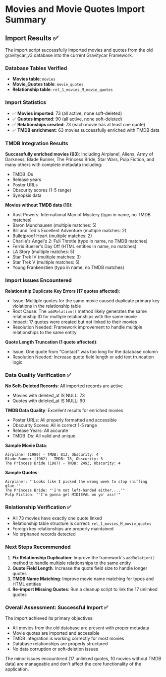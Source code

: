# Movies and Movie Quotes Import Summary

## Import Results ✅

The import script successfully imported movies and quotes from the old gravitycar_v3 database into the current Gravitycar Framework.

### **Database Tables Verified**
- **Movies table**: `movies` 
- **Movie_Quotes table**: `movie_quotes`
- **Relationship table**: `rel_1_movies_M_movie_quotes`

### **Import Statistics**
- ✅ **Movies imported**: 73 (all active, none soft-deleted)
- ✅ **Quotes imported**: 90 (all active, none soft-deleted)  
- ✅ **Relationships created**: 73 (each movie has at least one quote)
- ✅ **TMDB enrichment**: 63 movies successfully enriched with TMDB data

### **TMDB Integration Results**
**Successfully enriched movies (63)**: Including Airplane!, Aliens, Army of Darkness, Blade Runner, The Princess Bride, Star Wars, Pulp Fiction, and many others with complete metadata including:
- TMDB IDs
- Release years
- Poster URLs
- Obscurity scores (1-5 range)
- Synopsis data

**Movies without TMDB data (10)**: 
- Aust Powers: International Man of Mystery (typo in name, no TMDB matches)
- Baron Munchausen (multiple matches: 5)
- Bill and Ted's Excellent Adventure (multiple matches: 2)
- Bulletproof Heart (multiple matches: 2)
- Charlie's Angel's 2: Full Throtle (typo in name, no TMDB matches)
- Ferris Bueller's Day Off (HTML entities in name, no matches)
- LA Story (multiple matches: 5)
- Star Trek IV (multiple matches: 3)
- Star Trek V (multiple matches: 5)
- Young Frankenstien (typo in name, no TMDB matches)

### **Import Issues Encountered**

**Relationship Duplicate Key Errors (17 quotes affected)**:
- Issue: Multiple quotes for the same movie caused duplicate primary key violations in the relationship table
- Root Cause: The `addRelation()` method likely generates the same relationship ID for multiple relationships with the same movie
- Impact: 17 quotes were created but not linked to their movies
- Resolution Needed: Framework improvement to handle multiple relationships to the same entity

**Quote Length Truncation (1 quote affected)**:
- Issue: One quote from "Contact" was too long for the database column
- Resolution Needed: Increase quote field length or add text truncation logic

### **Data Quality Verification** ✅

**No Soft-Deleted Records**: All imported records are active
- Movies with deleted_at IS NULL: 73
- Quotes with deleted_at IS NULL: 90

**TMDB Data Quality**: Excellent results for enriched movies
- Poster URLs: All properly formatted and accessible
- Obscurity Scores: All in correct 1-5 range  
- Release Years: All accurate
- TMDB IDs: All valid and unique

**Sample Movie Data**:
```
Airplane! (1980) - TMDB: 813, Obscurity: 4
Blade Runner (1982) - TMDB: 78, Obscurity: 3  
The Princess Bride (1987) - TMDB: 2493, Obscurity: 4
```

**Sample Quotes**:
```
Airplane!: "'Looks like I picked the wrong week to stop sniffing glue.'"
The Princess Bride: "'I'm not left-handed either....'"
Pulp Fiction: "'I'm gonna get MIDIEVAL on yo' ass!'"
```

### **Relationship Verification** ✅

- All 73 movies have exactly one quote linked 
- Relationship table structure is correct: `rel_1_movies_M_movie_quotes`
- Foreign key relationships are properly maintained
- No orphaned records detected

### **Next Steps Recommended**

1. **Fix Relationship Duplication**: Improve the framework's `addRelation()` method to handle multiple relationships to the same entity
2. **Quote Field Length**: Increase the quote field size to handle longer quotes
3. **TMDB Name Matching**: Improve movie name matching for typos and HTML entities
4. **Re-import Missing Quotes**: Run a cleanup script to link the 17 unlinked quotes

### **Overall Assessment**: **Successful Import** ✅

The import achieved its primary objectives:
- All movies from the old database are present with proper metadata
- Movie quotes are imported and accessible
- TMDB integration is working correctly for most movies
- Database relationships are properly structured
- No data corruption or soft-deletion issues

The minor issues encountered (17 unlinked quotes, 10 movies without TMDB data) are manageable and don't affect the core functionality of the application.
